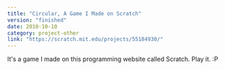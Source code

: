 ```yaml
---
title: "Circular, A Game I Made on Scratch"
version: "finished"
date: 2010-10-10
category: project-other
link: "https://scratch.mit.edu/projects/55184930/"
---
```


It's a game I made on this programming website called Scratch. Play it. :P